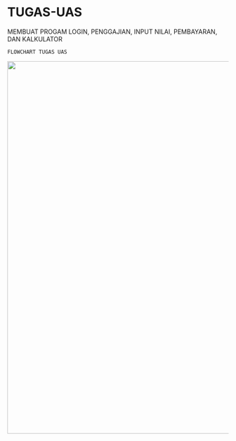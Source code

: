 # TUGAS-UAS
MEMBUAT PROGAM LOGIN, PENGGAJIAN, INPUT NILAI, PEMBAYARAN, DAN KALKULATOR
```
FLOWCHART TUGAS UAS
````

<p align="center">
<img src="https://github.com/MuhamadAinurRofiq/TUGAS-UAS/blob/master/Uas/Sceenshoot%20%26%20Flowchart/flowchart%201.jpg" width="850" />
